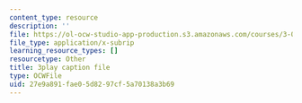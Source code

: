 ```yaml
---
content_type: resource
description: ''
file: https://ol-ocw-studio-app-production.s3.amazonaws.com/courses/3-091sc-introduction-to-solid-state-chemistry-fall-2010/27e9a891fae05d8297cf5a70138a3b69_LHRZLeQ2aaM.vtt
file_type: application/x-subrip
learning_resource_types: []
resourcetype: Other
title: 3play caption file
type: OCWFile
uid: 27e9a891-fae0-5d82-97cf-5a70138a3b69
---
```

